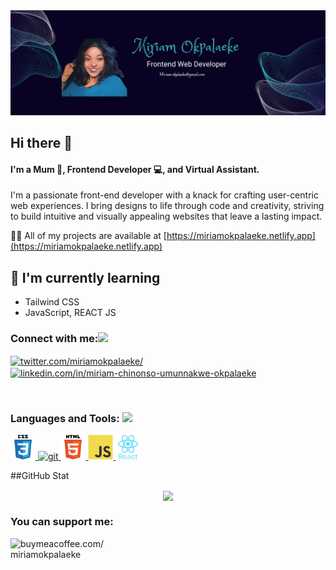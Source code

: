 


<img src='https://github.com/MiriamOkpalaeke/Miriamokpalaeke/blob/main/Software%20(1).png'>

## Hi there 👋

#### I'm a  Mum 👩, Frontend Developer 💻, and Virtual Assistant.
I'm a passionate front-end developer with a knack for crafting user-centric web experiences. I bring designs to life through code and creativity, striving to build intuitive and visually appealing websites that leave a lasting impact.
<br>

👨‍💻 All of my projects are available at [https://miriamokpalaeke.netlify.app](https://miriamokpalaeke.netlify.app)


## 🌱 I'm currently learning

 - Tailwind CSS
 - JavaScript, REACT JS


  <h3 align="left">Connect with me:<img src='https://raw.githubusercontent.com/ShahriarShafin/ShahriarShafin/main/Assets/handshake.gif' width="70"></h3>
  
<p align="left">
<a href="https://twitter.com/miriamokpalaeke" target="_blank"><img align="center" src="https://raw.githubusercontent.com/rahuldkjain/github-profile-readme-generator/master/src/images/icons/Social/twitter.svg" alt="twitter.com/miriamokpalaeke/" height="30" width="40" /></a>
<a href="https://linkedin.com/in/miriam-chinonso-umunnakwe-okpalaeke" target="_blank"><img align="center" src="https://raw.githubusercontent.com/rahuldkjain/github-profile-readme-generator/master/src/images/icons/Social/linked-in-alt.svg" alt="linkedin.com/in/miriam-chinonso-umunnakwe-okpalaeke" height="30" width="40" /></a>
</p>

<br>
<h3 align="left">Languages and Tools: <img src="https://media.giphy.com/media/WUlplcMpOCEmTGBtBW/giphy.gif" width="40"></h3>
<p align="left"> <a href="https://www.w3schools.com/css/" target="_blank" rel="noreferrer"> <img src="https://raw.githubusercontent.com/devicons/devicon/master/icons/css3/css3-original-wordmark.svg" alt="css3" width="40" height="40"/> </a> <a href="https://git-scm.com/" target="_blank" rel="noreferrer"> <img src="https://www.vectorlogo.zone/logos/git-scm/git-scm-icon.svg" alt="git" width="40" height="40"/> </a> <a href="https://www.w3.org/html/" target="_blank" rel="noreferrer"> <img src="https://raw.githubusercontent.com/devicons/devicon/master/icons/html5/html5-original-wordmark.svg" alt="html5" width="40" height="40"/> </a> <a href="https://developer.mozilla.org/en-US/docs/Web/JavaScript" target="_blank" rel="noreferrer"> <img src="https://raw.githubusercontent.com/devicons/devicon/master/icons/javascript/javascript-original.svg" alt="javascript" width="40" height="40"/> </a> <a href="https://reactjs.org/" target="_blank" rel="noreferrer"> <img src="https://raw.githubusercontent.com/devicons/devicon/master/icons/react/react-original-wordmark.svg" alt="react" width="40" height="40"/> </a> </p></div>

##GitHub Stat
<div align="center"><img src="https://github-readme-stats.vercel.app/api?username=MiriamOkpalaeke&show_icons=true&count_private=true&hide_border=true" align="center" /></div>  


<h3 align="left">You can support me:</h3>
<p><a href="https://www.buymeacoffee.com/miriamokpalaeke"> <img align="left" src="https://cdn.buymeacoffee.com/buttons/v2/default-yellow.png" height="40" width="150" alt="buymeacoffee.com/miriamokpalaeke" /></a></p><br>



<!--
**MiriamOkpalaeke/Miriamokpalaeke** is a ✨ _special_ ✨ repository because its `README.md` (this file) appears on your GitHub profile.

Here are some ideas to get you started:

- 👩‍ I’m currently working on ...
- 🌱 I’m currently learning ...
- 👯 I’m looking to collaborate on ...
- 🤔 I’m looking for help with ...
- 💬 Ask me about ...
- 📫 How to reach me: ...
- 😄 Pronouns: ...
- ⚡ Fun fact: ...
-->
